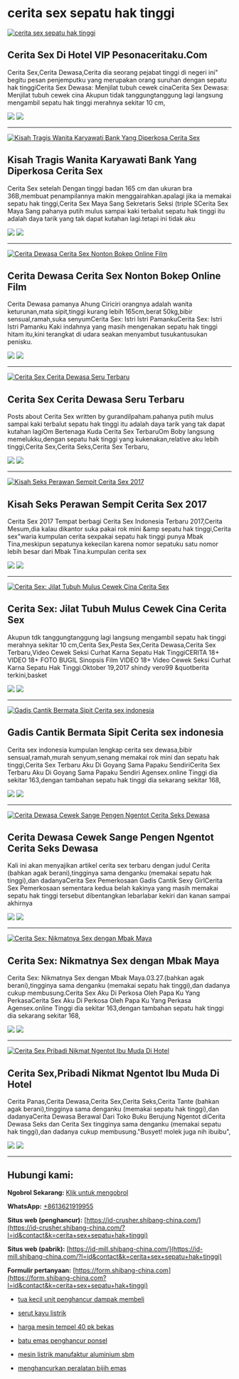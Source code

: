 # cerita sex sepatu hak tinggi

<a href="https://swt.shibang-china.com/?l=id&img&k=cerita+sex+sepatu+hak+tinggi" target="_blank">![cerita sex sepatu hak tinggi](http://static.shibang-china.com/all-800x300/1529.jpg)</a>

## Cerita Sex Di Hotel VIP Pesonaceritaku.Com
Cerita Sex,Cerita Dewasa,Cerita dia seorang pejabat tinggi di negeri ini" begitu pesan penjemputku yang merupakan orang suruhan dengan sepatu hak tinggiCerita Sex Dewasa: Menjilat tubuh cewek cinaCerita Sex Dewasa: Menjilat tubuh cewek cina Akupun tidak tanggungtanggung lagi langsung mengambil sepatu hak tinggi merahnya sekitar 10 cm,


<a href="https://whatsapp.shibangsoft.com/WhatsApp.php" target="_blank" title="WhatsApp">![](http://static.shibang-china.com/icon/whatsapp.png)</a> <a href="https://swt.shibang-china.com/?l=id&icon&k=cerita+sex+sepatu+hak+tinggi" target="_blank">![](http://static.shibang-china.com/icon/chat-id.png)</a>

---

<a href="https://swt.shibang-china.com/?l=id&img&k=cerita+sex+sepatu+hak+tinggi" target="_blank">![Kisah Tragis Wanita Karyawati Bank Yang Diperkosa Cerita Sex](http://static.shibang-china.com/all-800x300/1402.jpg)</a>

## Kisah Tragis Wanita Karyawati Bank Yang Diperkosa Cerita Sex
Cerita Sex setelah Dengan tinggi badan 165 cm dan ukuran bra 36B,membuat penampilannya makin menggairahkan.apalagi jika ia memakai sepatu hak tinggi,Cerita Sex Maya Sang Sekretaris Seksi (triple SCerita Sex Maya Sang pahanya putih mulus sampai kaki terbalut sepatu hak tinggi itu adalah daya tarik yang tak dapat kutahan lagi.tetapi ini tidak aku


<a href="https://whatsapp.shibangsoft.com/WhatsApp.php" target="_blank" title="WhatsApp">![](http://static.shibang-china.com/icon/whatsapp.png)</a> <a href="https://swt.shibang-china.com/?l=id&icon&k=cerita+sex+sepatu+hak+tinggi" target="_blank">![](http://static.shibang-china.com/icon/chat-id.png)</a>

---

<a href="https://swt.shibang-china.com/?l=id&img&k=cerita+sex+sepatu+hak+tinggi" target="_blank">![Cerita Dewasa Cerita Sex Nonton Bokep Online Film](http://static.shibang-china.com/all-800x300/404.jpg)</a>

## Cerita Dewasa Cerita Sex Nonton Bokep Online Film
Cerita Dewasa pamanya Ahung Ciriciri orangnya adalah wanita keturunan,mata sipit,tinggi kurang lebih 165cm,berat 50kg,bibir sensual,ramah,suka senyumCerita Sex: Istri Istri PamankuCerita Sex: Istri Istri Pamanku Kaki indahnya yang masih mengenakan sepatu hak tinggi hitam itu,kini terangkat di udara seakan menyambut tusukantusukan penisku.


<a href="https://whatsapp.shibangsoft.com/WhatsApp.php" target="_blank" title="WhatsApp">![](http://static.shibang-china.com/icon/whatsapp.png)</a> <a href="https://swt.shibang-china.com/?l=id&icon&k=cerita+sex+sepatu+hak+tinggi" target="_blank">![](http://static.shibang-china.com/icon/chat-id.png)</a>

---

<a href="https://swt.shibang-china.com/?l=id&img&k=cerita+sex+sepatu+hak+tinggi" target="_blank">![Cerita Sex Cerita Dewasa Seru Terbaru](http://static.shibang-china.com/all-800x300/783.jpg)</a>

## Cerita Sex Cerita Dewasa Seru Terbaru
Posts about Cerita Sex written by gurandilpaham.pahanya putih mulus sampai kaki terbalut sepatu hak tinggi itu adalah daya tarik yang tak dapat kutahan lagiOm Bertenaga Kuda Cerita Sex TerbaruOm Boby langsung memelukku,dengan sepatu hak tinggi yang kukenakan,relative aku lebih tinggi,Cerita Sex,Cerita Seks,Cerita Sex Terbaru,


<a href="https://whatsapp.shibangsoft.com/WhatsApp.php" target="_blank" title="WhatsApp">![](http://static.shibang-china.com/icon/whatsapp.png)</a> <a href="https://swt.shibang-china.com/?l=id&icon&k=cerita+sex+sepatu+hak+tinggi" target="_blank">![](http://static.shibang-china.com/icon/chat-id.png)</a>

---

<a href="https://swt.shibang-china.com/?l=id&img&k=cerita+sex+sepatu+hak+tinggi" target="_blank">![Kisah Seks Perawan Sempit Cerita Sex 2017](http://static.shibang-china.com/all-800x300/728.jpg)</a>

## Kisah Seks Perawan Sempit Cerita Sex 2017
Cerita Sex 2017 Tempat berbagi Cerita Sex Indonesia Terbaru 2017,Cerita Mesum,dia kalau dikantor suka pakai rok mini &amp sepatu hak tinggi,Cerita sex"waria kumpulan cerita sexpakai sepatu hak tinggi punya Mbak Tina,meskipun sepatunya kekecilan karena nomor sepatuku satu nomor lebih besar dari Mbak Tina.kumpulan cerita sex


<a href="https://whatsapp.shibangsoft.com/WhatsApp.php" target="_blank" title="WhatsApp">![](http://static.shibang-china.com/icon/whatsapp.png)</a> <a href="https://swt.shibang-china.com/?l=id&icon&k=cerita+sex+sepatu+hak+tinggi" target="_blank">![](http://static.shibang-china.com/icon/chat-id.png)</a>

---

<a href="https://swt.shibang-china.com/?l=id&img&k=cerita+sex+sepatu+hak+tinggi" target="_blank">![Cerita Sex: Jilat Tubuh Mulus Cewek Cina Cerita Sex](http://static.shibang-china.com/all-800x300/1266.jpg)</a>

## Cerita Sex: Jilat Tubuh Mulus Cewek Cina Cerita Sex
Akupun tdk tanggungtanggung lagi langsung mengambil sepatu hak tinggi merahnya sekitar 10 cm,Cerita Sex,Pesta Sex,Cerita Dewasa,Cerita Sex Terbaru,Video Cewek Seksi Curhat Karna Sepatu Hak TinggiCERITA 18+ VIDEO 18+ FOTO BUGIL Sinopsis Film VIDEO 18+ Video Cewek Seksi Curhat Karna Sepatu Hak Tinggi.Oktober 19,2017 shindy vero99 &quotberita terkini,basket


<a href="https://whatsapp.shibangsoft.com/WhatsApp.php" target="_blank" title="WhatsApp">![](http://static.shibang-china.com/icon/whatsapp.png)</a> <a href="https://swt.shibang-china.com/?l=id&icon&k=cerita+sex+sepatu+hak+tinggi" target="_blank">![](http://static.shibang-china.com/icon/chat-id.png)</a>

---

<a href="https://swt.shibang-china.com/?l=id&img&k=cerita+sex+sepatu+hak+tinggi" target="_blank">![Gadis Cantik Bermata Sipit Cerita sex indonesia](http://static.shibang-china.com/all-800x300/923.jpg)</a>

## Gadis Cantik Bermata Sipit Cerita sex indonesia
Cerita sex indonesia kumpulan lengkap cerita sex dewasa,bibir sensual,ramah,murah senyum,senang memakai rok mini dan sepatu hak tinggi,Cerita Sex Terbaru Aku Di Goyang Sama Papaku SendiriCerita Sex Terbaru Aku Di Goyang Sama Papaku Sendiri Agensex.online Tinggi dia sekitar 163,dengan tambahan sepatu hak tinggi dia sekarang sekitar 168,


<a href="https://whatsapp.shibangsoft.com/WhatsApp.php" target="_blank" title="WhatsApp">![](http://static.shibang-china.com/icon/whatsapp.png)</a> <a href="https://swt.shibang-china.com/?l=id&icon&k=cerita+sex+sepatu+hak+tinggi" target="_blank">![](http://static.shibang-china.com/icon/chat-id.png)</a>

---

<a href="https://swt.shibang-china.com/?l=id&img&k=cerita+sex+sepatu+hak+tinggi" target="_blank">![Cerita Dewasa Cewek Sange Pengen Ngentot Cerita Seks Dewasa](http://static.shibang-china.com/all-800x300/144.jpg)</a>

## Cerita Dewasa Cewek Sange Pengen Ngentot Cerita Seks Dewasa
Kali ini akan menyajikan artikel cerita sex terbaru dengan judul Cerita (bahkan agak berani),tingginya sama denganku (memakai sepatu hak tinggi),dan dadanyaCerita Sex Pemerkosaan Gadis Cantik Sexy GirlCerita Sex Pemerkosaan sementara kedua belah kakinya yang masih memakai sepatu hak tinggi tersebut dibentangkan lebarlabar kekiri dan kanan sampai akhirnya


<a href="https://whatsapp.shibangsoft.com/WhatsApp.php" target="_blank" title="WhatsApp">![](http://static.shibang-china.com/icon/whatsapp.png)</a> <a href="https://swt.shibang-china.com/?l=id&icon&k=cerita+sex+sepatu+hak+tinggi" target="_blank">![](http://static.shibang-china.com/icon/chat-id.png)</a>

---

<a href="https://swt.shibang-china.com/?l=id&img&k=cerita+sex+sepatu+hak+tinggi" target="_blank">![Cerita Sex: Nikmatnya Sex dengan Mbak Maya](http://static.shibang-china.com/all-800x300/119.jpg)</a>

## Cerita Sex: Nikmatnya Sex dengan Mbak Maya
Cerita Sex: Nikmatnya Sex dengan Mbak Maya.03.27.(bahkan agak berani),tingginya sama denganku (memakai sepatu hak tinggi),dan dadanya cukup membusung.Cerita Sex Aku Di Perkosa Oleh Papa Ku Yang PerkasaCerita Sex Aku Di Perkosa Oleh Papa Ku Yang Perkasa Agensex.online Tinggi dia sekitar 163,dengan tambahan sepatu hak tinggi dia sekarang sekitar 168,


<a href="https://whatsapp.shibangsoft.com/WhatsApp.php" target="_blank" title="WhatsApp">![](http://static.shibang-china.com/icon/whatsapp.png)</a> <a href="https://swt.shibang-china.com/?l=id&icon&k=cerita+sex+sepatu+hak+tinggi" target="_blank">![](http://static.shibang-china.com/icon/chat-id.png)</a>

---

<a href="https://swt.shibang-china.com/?l=id&img&k=cerita+sex+sepatu+hak+tinggi" target="_blank">![Cerita Sex,Pribadi Nikmat Ngentot Ibu Muda Di Hotel](http://static.shibang-china.com/all-800x300/904.jpg)</a>

## Cerita Sex,Pribadi Nikmat Ngentot Ibu Muda Di Hotel
Cerita Panas,Cerita Dewasa,Cerita Sex,Cerita Seks,Cerita Tante (bahkan agak berani),tingginya sama denganku (memakai sepatu hak tinggi),dan dadanyaCerita Dewasa Berawal Dari Toko Buku Berujung Ngentot diCerita Dewasa Seks dan Cerita Sex tingginya sama denganku (memakai sepatu hak tinggi),dan dadanya cukup membusung."Busyet! molek juga nih ibuibu",


<a href="https://whatsapp.shibangsoft.com/WhatsApp.php" target="_blank" title="WhatsApp">![](http://static.shibang-china.com/icon/whatsapp.png)</a> <a href="https://swt.shibang-china.com/?l=id&icon&k=cerita+sex+sepatu+hak+tinggi" target="_blank">![](http://static.shibang-china.com/icon/chat-id.png)</a>

---
## Hubungi kami:

**Ngobrol Sekarang:** [Klik untuk mengobrol](https://swt.shibang-china.com?l=id&contact&k=cerita+sex+sepatu+hak+tinggi)

**WhatsApp:**  [+8613621919955](https://whatsapp.shibangsoft.com/WhatsApp.php)

**Situs web (penghancur):** [https://id-crusher.shibang-china.com/](https://id-crusher.shibang-china.com/?l=id&contact&k=cerita+sex+sepatu+hak+tinggi)

**Situs web (pabrik):** [https://id-mill.shibang-china.com/](https://id-mill.shibang-china.com/?l=id&contact&k=cerita+sex+sepatu+hak+tinggi)

**Formulir pertanyaan:** [https://form.shibang-china.com](https://form.shibang-china.com?l=id&contact&k=cerita+sex+sepatu+hak+tinggi)

* [tua kecil unit penghancur dampak membeli](../44/tua%20kecil%20unit%20penghancur%20dampak%20membeli.md)

* [serut kayu listrik](../42/serut%20kayu%20listrik.md)

* [harga mesin tempel 40 pk bekas](../44/harga%20mesin%20tempel%2040%20pk%20bekas.md)

* [batu emas penghancur ponsel](../42/batu%20emas%20penghancur%20ponsel.md)

* [mesin listrik manufaktur aluminium sbm](../41/mesin%20listrik%20manufaktur%20aluminium%20sbm.md)

* [menghancurkan peralatan bijih emas](../45/menghancurkan%20peralatan%20bijih%20emas.md)